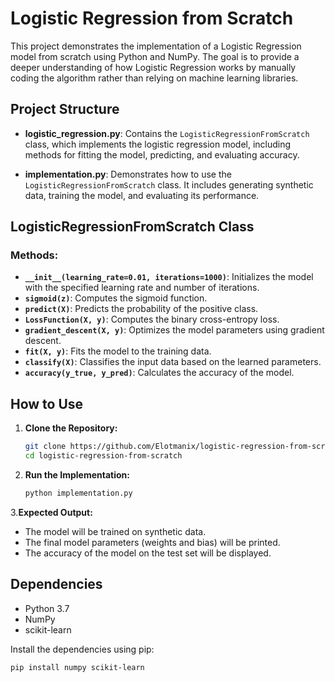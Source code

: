 # Logistic Regression from Scratch

This project demonstrates the implementation of a Logistic Regression model from scratch using Python and NumPy. The goal is to provide a deeper understanding of how Logistic Regression works by manually coding the algorithm rather than relying on machine learning libraries.

## Project Structure

- **logistic_regression.py**: Contains the `LogisticRegressionFromScratch` class, which implements the logistic regression model, including methods for fitting the model, predicting, and evaluating accuracy.

- **implementation.py**: Demonstrates how to use the `LogisticRegressionFromScratch` class. It includes generating synthetic data, training the model, and evaluating its performance.

## LogisticRegressionFromScratch Class

### Methods:
- **`__init__(learning_rate=0.01, iterations=1000)`**: Initializes the model with the specified learning rate and number of iterations.
- **`sigmoid(z)`**: Computes the sigmoid function.
- **`predict(X)`**: Predicts the probability of the positive class.
- **`LossFunction(X, y)`**: Computes the binary cross-entropy loss.
- **`gradient_descent(X, y)`**: Optimizes the model parameters using gradient descent.
- **`fit(X, y)`**: Fits the model to the training data.
- **`classify(X)`**: Classifies the input data based on the learned parameters.
- **`accuracy(y_true, y_pred)`**: Calculates the accuracy of the model.

## How to Use

1. **Clone the Repository:**
   ```bash
   git clone https://github.com/Elotmanix/logistic-regression-from-scratch.git
   cd logistic-regression-from-scratch
2. **Run the Implementation:**
   ```bash
   python implementation.py
3.**Expected Output:**
- The model will be trained on synthetic data.
- The final model parameters (weights and bias) will be printed.
- The accuracy of the model on the test set will be displayed.
## Dependencies
- Python 3.7
- NumPy
- scikit-learn

Install the dependencies using pip:
```bash
pip install numpy scikit-learn
